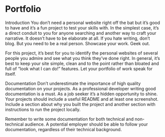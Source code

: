 # Portfolio

Introduction
You don’t need a personal website right off the bat but it’s good to have and it’s a fun project to test your skills with. In the simplest case, it’s a direct conduit to you for anyone searching and another way to craft your narrative. It doesn’t have to be elaborate at all. If you hate writing, don’t blog. But you need to be a real person. Showcase your work. Geek out.

For this project, it’s best for you to identify the personal websites of several people you admire and see what you think they’ve done right. In general, it’s best to keep your site simple, clean and to the point rather than bloated and full of “look what I can do!” features. Let your portfolio of work speak for itself.

Documentation
Don’t underestimate the importance of high quality documentation on your projects. As a professional developer writing good documentation is a must. As a job seeker it’s a hidden opportunity to shine. Your projects should include a useful README and at least one screenshot. Include a section about why you built the project and another section with instructions to run the project locally.

Remember to write some documentation for both technical and non-technical audience. A potential employer should be able to follow your documentation, regardless of their technical background.
